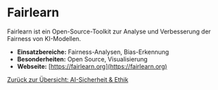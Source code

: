 # Fairlearn

Fairlearn ist ein Open-Source-Toolkit zur Analyse und Verbesserung der Fairness von KI-Modellen.

- **Einsatzbereiche:** Fairness-Analysen, Bias-Erkennung
- **Besonderheiten:** Open Source, Visualisierung
- **Webseite:** [https://fairlearn.org](https://fairlearn.org)

[Zurück zur Übersicht: AI-Sicherheit & Ethik](../ai_sicherheit_ethik.md)

